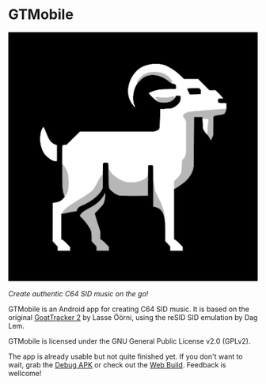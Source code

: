 # GTMobile

<div align="center">
    <img src="android/app/src/main/ic_launcher-playstore.png">
</div>

*Create authentic C64 SID music on the go!*

GTMobile is an Android app for creating C64 SID music.
It is based on the original [GoatTracker 2](https://sourceforge.net/projects/goattracker2/) by Lasse Öörni,
using the reSID SID emulation by Dag Lem.

GTMobile is licensed under the GNU General Public License v2.0 (GPLv2).

The app is already usable but not quite finished yet.
If you don't want to wait,
grab the [Debug APK](https://drive.google.com/file/d/1B_LMvW3vUbYGw5DYRs7wx34yW9SLj_k5/view?usp=drive_link) or
check out the [Web Build](https://2bt.github.io/gtmobile). Feedback is wellcome!
